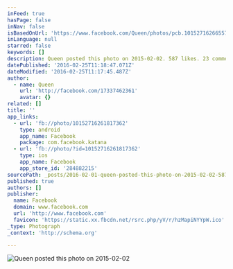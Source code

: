 ```yaml
---
inFeed: true
hasPage: false
inNav: false
isBasedOnUrl: 'https://www.facebook.com/Queen/photos/pcb.10152716266557362/10152716261817362/?type=3&theater'
inLanguage: null
starred: false
keywords: []
description: Queen posted this photo on 2015-02-02. 587 likes. 23 comments. 28 shares.
datePublished: '2016-02-25T11:18:47.071Z'
dateModified: '2016-02-25T11:17:45.487Z'
author:
  - name: Queen
    url: 'http://facebook.com/17337462361'
    avatar: {}
related: []
title: ''
app_links:
  - url: 'fb://photo/10152716261817362'
    type: android
    app_name: Facebook
    package: com.facebook.katana
  - url: 'fb://photo/?id=10152716261817362'
    type: ios
    app_name: Facebook
    app_store_id: '284882215'
sourcePath: _posts/2016-02-01-queen-posted-this-photo-on-2015-02-02-587-likes-23-comment.md
published: true
authors: []
publisher:
  name: Facebook
  domain: www.facebook.com
  url: 'http://www.facebook.com'
  favicon: 'https://static.xx.fbcdn.net/rsrc.php/yV/r/hzMapiNYYpW.ico'
_type: Photograph
_context: 'http://schema.org'

---
```

![Queen posted this photo on 2015-02-02](https://s3-us-west-2.amazonaws.com/the-grid-img/p/6b207e829d327930d04ba4cfb99246cedaa3bf9e.jpg)